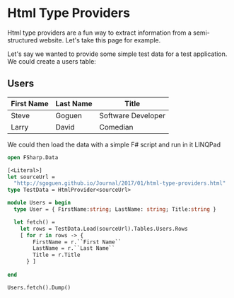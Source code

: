 # Html Type Providers

Html type providers are a fun way to extract information from a semi-structured website.  Let's take this page for example.

Let's say we wanted to provide some simple test data for a test application.  We could create a users table:

## Users

First Name | Last Name | Title
-----------|-----------|-------
Steve      | Goguen    | Software Developer
Larry      | David     | Comedian

We could then load the data with a simple F# script and run in it LINQPad

```ocaml
open FSharp.Data

[<Literal>]
let sourceUrl = 
  "http://sgoguen.github.io/Journal/2017/01/html-type-providers.html"
type TestData = HtmlProvider<sourceUrl>

module Users = begin
  type User = { FirstName:string; LastName: string; Title:string }

  let fetch() = 
    let rows = TestData.Load(sourceUrl).Tables.Users.Rows
    [ for r in rows -> { 
        FirstName = r.``First Name``
        LastName = r.``Last Name``
        Title = r.Title 
      } ]
    
end

Users.fetch().Dump()
```
